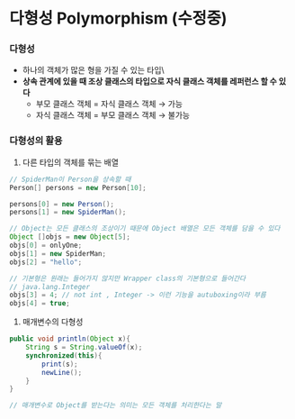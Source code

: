 # 다형성 Polymorphism (수정중)


### 다형성

- 하나의 객체가 많은 형을 가질 수 있는 타입\
- **상속 관계에 있을 때 조상 클래스의 타입으로 자식 클래스 객체를 레퍼런스 할 수 있다**
    - 부모 클래스 객체 = 자식 클래스 객체  → 가능
    - 자식 클래스 객체 = 부모 클래스 객체 → 불가능

### 다형성의 활용

1. 다른 타입의 객체를 묶는 배열

```java
// SpiderMan이 Person을 상속할 때
Person[] persons = new Person[10];

persons[0] = new Person();
persons[1] = new SpiderMan();

// Object는 모든 클래스의 조상이기 때문에 Object 배열은 모든 객체를 담을 수 있다
Object []objs = new Object[5];
objs[0] = onlyOne;
objs[1] = new SpiderMan;
objs[2] = "hello";

// 기본형은 원래는 들어가지 않지만 Wrapper class의 기본형으로 들어간다
// java.lang.Integer
objs[3] = 4; // not int , Integer -> 이런 기능을 autuboxing이라 부름
objs[4] = true;

```

1. 매개변수의 다형성

```java
public void println(Object x){
	String s = String.valueOf(x);
	synchronized(this){
		print(s);
		newLine();
	}
}

// 매개변수로 Object를 받는다는 의미는 모든 객체를 처리한다는 말
```
